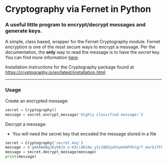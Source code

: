 # Cryptography via Fernet in Python
### A useful little program to encrypt/decrypt messages and generate keys.

A simple, class based, wrapper for the Fernet Cryptography module.  Fernet encryption is one of the most secure ways to encrypt a message. Per the documentation, the **only** way to read the message is to have the *secret* key.  You can find more information [here](https://cryptography.io/en/latest/fernet.html).

Installation instructions for the Cryptography package found at https://cryptography.io/en/latest/installation.html

---

### Usage

Create an encrypted message:
```python
secret = Cryptography()
message = secret.encrypt_message('Highly classified message!')
```

Decrypt a message: 
- You will need the secret key that encoded the message stored in a file
```python
secret = Cryptography('secret.key')
message = b'gAAAAABgJDybBjk_n-KXci4Ri8w_y1s1QN3yehVymhAP4hlgrf_marbifFko0Ynvs_xgX2ZOpLEo7Gmj7fUDsQizcyNaR3uX5cSsFntVXCOPy0_XmO5_k04='
message = secret.decrypt_message(message)
print(message)
```
